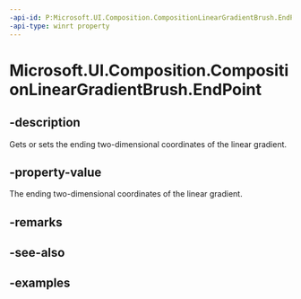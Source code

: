 ```yaml
---
-api-id: P:Microsoft.UI.Composition.CompositionLinearGradientBrush.EndPoint
-api-type: winrt property
---
```


<!-- Property syntax.
public Vector2 EndPoint { get;  set; }
-->

# Microsoft.UI.Composition.CompositionLinearGradientBrush.EndPoint

## -description

Gets or sets the ending two-dimensional coordinates of the linear gradient.

## -property-value

The ending two-dimensional coordinates of the linear gradient.

## -remarks

## -see-also

## -examples

